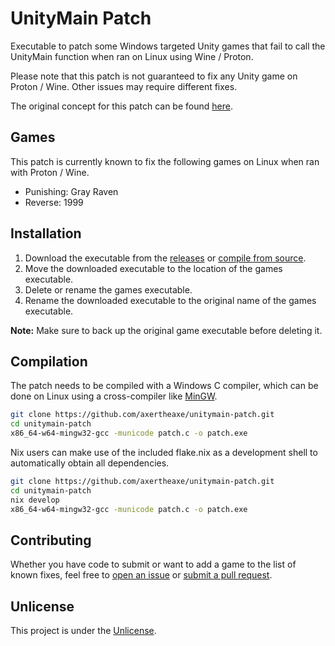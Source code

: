 # UnityMain Patch

Executable to patch some Windows targeted Unity games that fail to call the UnityMain function when ran on Linux using Wine / Proton.

Please note that this patch is not guaranteed to fix any Unity game on Proton / Wine. Other issues may require different fixes.

The original concept for this patch can be found [here](https://notabug.org/Krock/dawn/issues/454).

## Games

This patch is currently known to fix the following games on Linux when ran with Proton / Wine.

* Punishing: Gray Raven
* Reverse: 1999

## Installation

1. Download the executable from the [releases](https://github.com/axertheaxe/unitymain-patch/releases) or [compile from source](#Compilation).
2. Move the downloaded executable to the location of the games executable.
3. Delete or rename the games executable.
4. Rename the downloaded executable to the original name of the games executable.

**Note:** Make sure to back up the original game executable before deleting it.

## Compilation

The patch needs to be compiled with a Windows C compiler, which can be done on Linux using a cross-compiler like [MinGW](https://www.mingw-w64.org).

```sh
git clone https://github.com/axertheaxe/unitymain-patch.git
cd unitymain-patch
x86_64-w64-mingw32-gcc -municode patch.c -o patch.exe
```

Nix users can make use of the included flake.nix as a development shell to automatically obtain all dependencies.

```sh
git clone https://github.com/axertheaxe/unitymain-patch.git
cd unitymain-patch
nix develop
x86_64-w64-mingw32-gcc -municode patch.c -o patch.exe
```

## Contributing

Whether you have code to submit or want to add a game to the list of known fixes, feel free to [open an issue](https://github.com/axertheaxe/unitymain-patch/issues/new)
or [submit a pull request](https://github.com/axertheaxe/unitymain-patch/compare).

## Unlicense

This project is under the [Unlicense](UNLICENSE).
